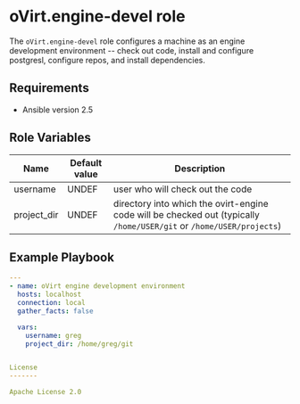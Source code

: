 oVirt.engine-devel role
=========

The `oVirt.engine-devel` role configures a machine as an engine development environment -- check out code, install and configure postgresl,
configure repos, and install dependencies.

Requirements
------------

* Ansible version 2.5

Role Variables
--------------

| Name                     | Default value         | Description          |
|--------------------------|-----------------------|----------------------|
| username                 | UNDEF                 | user who will check out the code|
| project_dir              | UNDEF                 | directory into which the ovirt-engine code will be checked out (typically `/home/USER/git` or `/home/USER/projects`)|


Example Playbook
----------------

```yaml
---
- name: oVirt engine development environment
  hosts: localhost
  connection: local
  gather_facts: false

  vars:
    username: greg
    project_dir: /home/greg/git


License
-------

Apache License 2.0
